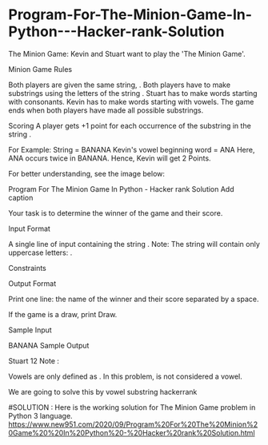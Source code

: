 # Program-For-The-Minion-Game-In-Python---Hacker-rank-Solution
The Minion Game:
Kevin and Stuart want to play the 'The Minion Game'.

Minion Game Rules

Both players are given the same string, .
Both players have to make substrings using the letters of the string .
Stuart has to make words starting with consonants.
Kevin has to make words starting with vowels.
The game ends when both players have made all possible substrings.

Scoring
A player gets +1 point for each occurrence of the substring in the string .

For Example:
String  = BANANA
Kevin's vowel beginning word = ANA
Here, ANA occurs twice in BANANA. Hence, Kevin will get 2 Points.

For better understanding, see the image below:

Program For The Minion Game  In Python - Hacker rank Solution
Add caption




Your task is to determine the winner of the game and their score.

Input Format

A single line of input containing the string .
Note: The string  will contain only uppercase letters: .

Constraints



Output Format

Print one line: the name of the winner and their score separated by a space.

If the game is a draw, print Draw.

Sample Input

BANANA
Sample Output

Stuart 12
Note :

Vowels are only defined as . In this problem,  is not considered a vowel. 

We are going to solve this by vowel substring hackerrank

#SOLUTION :
Here is the working solution for The Minion Game problem in Python 3 language.
https://www.new951.com/2020/09/Program%20For%20The%20Minion%20Game%20%20In%20Python%20-%20Hacker%20rank%20Solution.html
